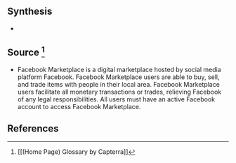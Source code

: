 ## Synthesis
- 
## Source [^1]
- Facebook Marketplace is a digital marketplace hosted by social media platform Facebook. Facebook Marketplace users are able to buy, sell, and trade items with people in their local area. Facebook Marketplace users facilitate all monetary transactions or trades, relieving Facebook of any legal responsibilities. All users must have an active Facebook account to access Facebook Marketplace.
## References

[^1]: [[(Home Page) Glossary by Capterra]]